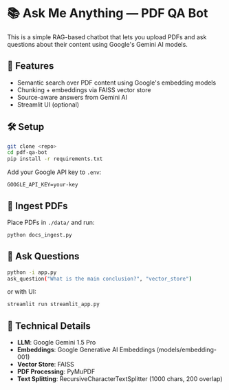 # 📚 Ask Me Anything — PDF QA Bot

This is a simple RAG-based chatbot that lets you upload PDFs and ask questions about their content using Google's Gemini AI models.

## 🚀 Features
- Semantic search over PDF content using Google's embedding models
- Chunking + embeddings via FAISS vector store
- Source-aware answers from Gemini AI
- Streamlit UI (optional)

## 🛠️ Setup

```bash
git clone <repo>
cd pdf-qa-bot
pip install -r requirements.txt
```

Add your Google API key to `.env`:
```
GOOGLE_API_KEY=your-key
```

## 📂 Ingest PDFs

Place PDFs in `./data/` and run:

```bash
python docs_ingest.py
```

## 💬 Ask Questions

```bash
python -i app.py
ask_question("What is the main conclusion?", "vector_store")
```

or with UI:

```bash
streamlit run streamlit_app.py
```

## 🔧 Technical Details

- **LLM**: Google Gemini 1.5 Pro
- **Embeddings**: Google Generative AI Embeddings (models/embedding-001)
- **Vector Store**: FAISS
- **PDF Processing**: PyMuPDF
- **Text Splitting**: RecursiveCharacterTextSplitter (1000 chars, 200 overlap)